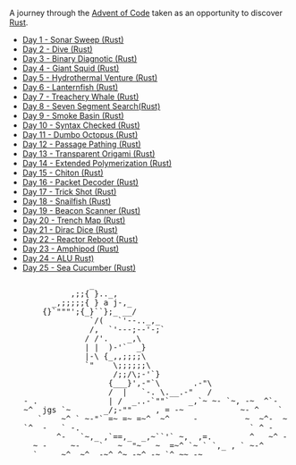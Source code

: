 A journey through the [Advent of Code](https://adventofcode.com/2021/about) taken as an opportunity to discover [Rust](https://www.rust-lang.org/).

- [Day 1 - Sonar Sweep (Rust)](./01_sonar_sweep)
- [Day 2 - Dive (Rust)](./02_dive)
- [Day 3 - Binary Diagnotic (Rust)](./03_binary_diagnostic)
- [Day 4 - Giant Squid (Rust)](./04_giant_squid)
- [Day 5 - Hydrothermal Venture (Rust)](./05_hydroventure)
- [Day 6 - Lanternfish (Rust)](./06_lanternfish)
- [Day 7 - Treachery Whale (Rust)](./07_treachery_whale)
- [Day 8 - Seven Segment Search(Rust)](./08_seven_segment_search)
- [Day 9 - Smoke Basin (Rust)](./09_smoke_basin)
- [Day 10 - Syntax Checked (Rust)](./10_syntax_checker)
- [Day 11 - Dumbo Octopus (Rust)](./11_dumbo_octopus)
- [Day 12 - Passage Pathing (Rust)](./12_passage_pathing)
- [Day 13 - Transparent Origami (Rust)](./13_transparent_origami)
- [Day 14 - Extended Polymerization (Rust)](./14_extended_polymerization)
- [Day 15 - Chiton (Rust)](./15_chiton)
- [Day 16 - Packet Decoder (Rust)](./16_packet_decoder)
- [Day 17 - Trick Shot (Rust)](./17_trick_shot)
- [Day 18 - Snailfish (Rust)](./18_snailfish)
- [Day 19 - Beacon Scanner (Rust)](./19_beacon_scanner)
- [Day 20 - Trench Map (Rust)](./20_trench_map)
- [Day 21 - Dirac Dice (Rust)](./21_dirac_dice)
- [Day 22 - Reactor Reboot (Rust)](./22_reactor_reboot)
- [Day 23 - Amphipod (Rust)](./23_amphipod)
- [Day 24 - ALU Rust)](./24_alu)
- [Day 25 - Sea Cucumber (Rust)](./25_sea_cucumber)

<pre>
                 _
             ,;;{ }.._,
         _,;;;;;{ } a j-,_
       {}`"""';{_}``};_ __/
                 `/(   `'--.._,_
                 /,  `'---;--'-;`
                / /'.    _,\
                | |  )-'`  _}
                |-\ {_,,;;;;\
                `"    \;;;;;;\
                      /;;/\;-'`}
                     {___}',-"`\       .-"\
                     /  |   `-. \.__.-"   /
   - .               | /  _..-`""`    _,`~ ~- `~, -~  ^`-
   ~^  jgs `~       _/;-""     , = -~            ~- ^    `
      `    ~^ ` ~-"` =~ =~ =~^  ~^     -          ~  ~^-  ~
   `^  -   ` -.                                    ` ^ -
          ^-   `~,_ ,`==,_  _,~``'` ~,  ,=.        ^   ~^ -
     ~ -     ~-    `   ~  "~   ~  =~^ `~ ` `,_ , ` ~-^
     `     ~^  ~^  -~^ ^~ -~^ -~ `^ ~~ -~
</pre>
